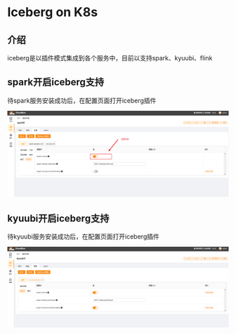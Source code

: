 # Iceberg on  K8s
## 介绍
iceberg是以插件模式集成到各个服务中，目前以支持spark、kyuubi、flink

## spark开启iceberg支持
待spark服务安装成功后，在配置页面打开iceberg插件

![img.png](../images/iceberg1.png)


## kyuubi开启iceberg支持
待kyuubi服务安装成功后，在配置页面打开iceberg插件

![img.png](../images/iceberg2.png)